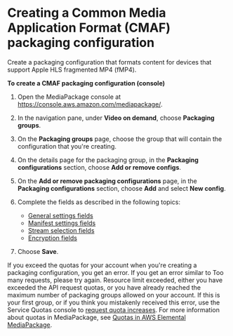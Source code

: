# Creating a Common Media Application Format \(CMAF\) packaging configuration<a name="pkg-cfig-create-cmaf"></a>

Create a packaging configuration that formats content for devices that support Apple HLS fragmented MP4 \(fMP4\)\.

**To create a CMAF packaging configuration \(console\)**

1. Open the MediaPackage console at [https://console\.aws\.amazon\.com/mediapackage/](https://console.aws.amazon.com/mediapackage/)\.

1. In the navigation pane, under **Video on demand**, choose **Packaging groups**\.

1. On the **Packaging groups** page, choose the group that will contain the configuration that you're creating\.

1. On the details page for the packaging group, in the **Packaging configurations** section, choose **Add or remove configs**\.

1. On the **Add or remove packaging configurations** page, in the **Packaging configurations** section, choose **Add** and select **New config**\.

1. Complete the fields as described in the following topics:
   + [General settings fields](cfigs-cmaf-new.md)
   + [Manifest settings fields](cfigs-cmaf-manset.md)
   + [Stream selection fields](cfigs-cmaf-include-streams.md)
   + [Encryption fields](cfigs-cmaf-encryption.md)

1. Choose **Save**\.

If you exceed the quotas for your account when you're creating a packaging configuration, you get an error\. If you get an error similar to Too many requests, please try again\. Resource limit exceeded, either you have exceeded the API request quotas, or you have already reached the maximum number of packaging groups allowed on your account\. If this is your first group, or if you think you mistakenly received this error, use the Service Quotas console to [request quota increases](https://console.aws.amazon.com/servicequotas/home?region=us-east-1#!/services/mediapackage/quotas)\. For more information about quotas in MediaPackage, see [Quotas in AWS Elemental MediaPackage](quotas.md)\.